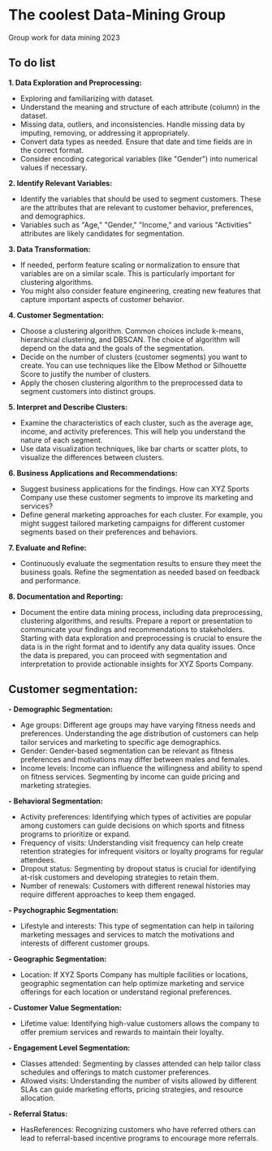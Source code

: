 # The coolest Data-Mining Group
Group work for data mining 2023

## To do list
__1. Data Exploration and Preprocessing:__
  - Exploring and familiarizing with dataset.
  - Understand the meaning and structure of each attribute (column) in the dataset.
  - Missing data, outliers, and inconsistencies. Handle missing data by imputing, removing, or addressing it appropriately.
  - Convert data types as needed. Ensure that date and time fields are in the correct format.
  - Consider encoding categorical variables (like "Gender") into numerical values if necessary.
    
__2.	Identify Relevant Variables:__ 
  - Identify the variables that should be used to segment customers. These are the attributes that are relevant to customer behavior, preferences, and demographics.
  - Variables such as "Age," "Gender," "Income," and various "Activities" attributes are likely candidates for segmentation.
    
__3.	Data Transformation:__
  - If needed, perform feature scaling or normalization to ensure that variables are on a similar scale. This is particularly important for clustering algorithms.
  - You might also consider feature engineering, creating new features that capture important aspects of customer behavior.
    
__4.	Customer Segmentation:__
  - Choose a clustering algorithm. Common choices include k-means, hierarchical clustering, and DBSCAN. The choice of algorithm will depend on the data and the goals of the segmentation.
  - Decide on the number of clusters (customer segments) you want to create. You can use techniques like the Elbow Method or Silhouette Score to justify the number of clusters.
  - Apply the chosen clustering algorithm to the preprocessed data to segment customers into distinct groups.
    
__5.	Interpret and Describe Clusters:__
  - Examine the characteristics of each cluster, such as the average age, income, and activity preferences. This will help you understand the nature of each segment.
  - Use data visualization techniques, like bar charts or scatter plots, to visualize the differences between clusters.
    
__6.	Business Applications and Recommendations:__
  - Suggest business applications for the findings. How can XYZ Sports Company use these customer segments to improve its marketing and services?
  - Define general marketing approaches for each cluster. For example, you might suggest tailored marketing campaigns for different customer segments based on their preferences and behaviors.
    
__7.	Evaluate and Refine:__
  - Continuously evaluate the segmentation results to ensure they meet the business goals. Refine the segmentation as needed based on feedback and performance.
    
__8.	Documentation and Reporting:__
  - Document the entire data mining process, including data preprocessing, clustering algorithms, and results. Prepare a report or presentation to communicate your findings and recommendations to stakeholders.
Starting with data exploration and preprocessing is crucial to ensure the data is in the right format and to identify any data quality issues. Once the data is prepared, you can proceed with segmentation and interpretation to provide actionable insights for XYZ Sports Company.


## __Customer segmentation:__
__-	Demographic Segmentation:__
  - Age groups: Different age groups may have varying fitness needs and preferences. Understanding the age distribution of customers can help tailor services and marketing to specific age demographics.
  - Gender: Gender-based segmentation can be relevant as fitness preferences and motivations may differ between males and females.
  - Income levels: Income can influence the willingness and ability to spend on fitness services. Segmenting by income can guide pricing and marketing strategies.
    
__-	Behavioral Segmentation:__
  - Activity preferences: Identifying which types of activities are popular among customers can guide decisions on which sports and fitness programs to prioritize or expand.
  - Frequency of visits: Understanding visit frequency can help create retention strategies for infrequent visitors or loyalty programs for regular attendees.
  - Dropout status: Segmenting by dropout status is crucial for identifying at-risk customers and developing strategies to retain them.
  - Number of renewals: Customers with different renewal histories may require different approaches to keep them engaged.
    
__-	Psychographic Segmentation:__
  - Lifestyle and interests: This type of segmentation can help in tailoring marketing messages and services to match the motivations and interests of different customer groups.
    
__-	Geographic Segmentation:__
  - Location: If XYZ Sports Company has multiple facilities or locations, geographic segmentation can help optimize marketing and service offerings for each location or understand regional preferences.
    
__-	Customer Value Segmentation:__
  - Lifetime value: Identifying high-value customers allows the company to offer premium services and rewards to maintain their loyalty.
    
__-	Engagement Level Segmentation:__
  - Classes attended: Segmenting by classes attended can help tailor class schedules and offerings to match customer preferences.
  - Allowed visits: Understanding the number of visits allowed by different SLAs can guide marketing efforts, pricing strategies, and resource allocation.
    
__-	Referral Status:__
  - HasReferences: Recognizing customers who have referred others can lead to referral-based incentive programs to encourage more referrals.


